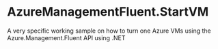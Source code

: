 # AzureManagementFluent.StartVM
A very specific working sample on how to turn one Azure VMs using the Azure.Management.Fluent API using .NET
